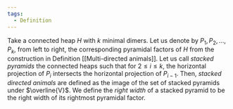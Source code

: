 ```yaml
---
tags:
  - Definition
---
```

Take a connected heap $H$ with $k$ minimal dimers. Let us denote by $P_1,P_2,\dots,P_k$, from left to right, the corresponding pyramidal factors of $H$ from the construction in Definition [[Multi-directed animals]]. Let us call *stacked pyramids* the connected heaps such that for $2 \leq i \leq k$, the horizontal projection of $P_i$ intersects the horizontal projection of $P_{i-1}$. Then, *stacked directed animals* are defined as the image of the set of stacked pyramids under $\overline{V}$.
We define the *right width* of a stacked pyramid to be the right width of its rightmost pyramidal factor.
